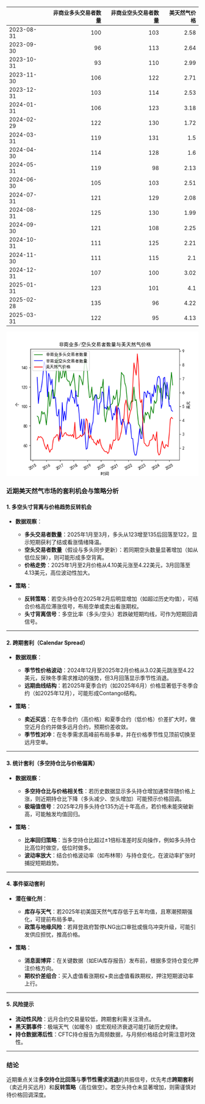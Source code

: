 |            |   非商业多头交易者数量 |   非商业空头交易者数量 |   美天然气价格 |
|:-----------|-----------------------:|-----------------------:|---------------:|
| 2023-08-31 |                    100 |                    103 |           2.58 |
| 2023-09-30 |                     96 |                    113 |           2.64 |
| 2023-10-31 |                     93 |                    110 |           2.99 |
| 2023-11-30 |                    106 |                    122 |           2.71 |
| 2023-12-31 |                    103 |                    114 |           2.53 |
| 2024-01-31 |                    106 |                    123 |           3.18 |
| 2024-02-29 |                    122 |                    130 |           1.72 |
| 2024-03-31 |                    119 |                    131 |           1.5  |
| 2024-04-30 |                    114 |                    128 |           1.6  |
| 2024-05-31 |                    119 |                     98 |           2.13 |
| 2024-06-30 |                    105 |                    103 |           2.51 |
| 2024-07-31 |                    121 |                    129 |           2.08 |
| 2024-08-31 |                    125 |                    130 |           1.99 |
| 2024-09-30 |                    121 |                    108 |           2.25 |
| 2024-10-31 |                    111 |                    125 |           2.21 |
| 2024-11-30 |                    111 |                    115 |           2.1  |
| 2024-12-31 |                    107 |                    100 |           3.02 |
| 2025-01-31 |                    123 |                    101 |           4.1  |
| 2025-02-28 |                    135 |                     96 |           4.22 |
| 2025-03-31 |                    122 |                     95 |           4.13 |

![图](NYMEX_cft.png)



### 近期美天然气市场的套利机会与策略分析

#### 1. **多空头寸背离与价格趋势反转机会**
- **数据观察**：
  - **多头交易者数量**：2025年1月至3月，多头从123增至135后回落至122，显示短期获利了结或看涨情绪降温。
  - **空头交易者数量**（假设与多头同步更新）：若同期空头数量显著增加（如从低位反弹），则可能形成多空背离。
  - **价格走势**：2025年1月至2月价格从4.10美元涨至4.22美元，3月回落至4.13美元，高位波动性加大。

- **策略**：
  - **反转策略**：若空头持仓在2025年2月后明显增加（如超过历史均值），可结合价格高位滞涨信号，布局空单或卖出看涨期权。
  - **头寸背离信号**：多空比率（多头/空头）若跌破短期均线，可作为短期回调信号。

---

#### 2. **跨期套利（Calendar Spread）**
- **数据观察**：
  - **季节性价格波动**：2024年12月至2025年2月价格从3.02美元跳涨至4.22美元，反映冬季需求推动的强势，但3月回落显示季节性消退。
  - **远期曲线结构**：若2025年夏季合约（如2025年6月）价格显著低于冬季合约（如2025年12月），可能形成Contango结构。

- **策略**：
  - **卖近买远**：在冬季合约（高价格）和夏季合约（低价格）价差扩大时，做空近月合约并做多远月合约，预期价差收敛。
  - **季节性对冲**：在冬季需求高峰前布局多单，并在价格季节性见顶前切换至远月空单。

---

#### 3. **统计套利（多空持仓比与价格偏离）**
- **数据观察**：
  - **多空持仓比与价格相关性**：若历史数据显示多头持仓增加通常伴随价格上涨，则近期持仓比下降（多头减少、空头增加）可能预示价格回调。
  - **极端值信号**：2025年2月多头持仓135为近十年高点，若价格未能突破新高，可能触发均值回归。

- **策略**：
  - **比率回归策略**：当多空持仓比超过±1倍标准差时反向操作，例如多头持仓比高位时做空，低位时做多。
  - **波动率放大**：结合价格波动率（如布林带）与持仓变化，在波动率扩张时捕捉短期趋势。

---

#### 4. **事件驱动套利**
- **潜在催化剂**：
  - **库存与天气**：若2025年初美国天然气库存低于五年均值，且寒潮预期强化，可提前布局多单。
  - **政策与地缘风险**：若拜登政府暂停LNG出口审批或俄乌冲突升级，可能引发供应担忧，推高价格。

- **策略**：
  - **消息面博弈**：在关键数据（如EIA库存报告）发布前，根据多空持仓变化押注价格方向。
  - **期权价差组合**：买入虚值看涨期权+卖出虚值看跌期权，押注短期波动率上行。

---

#### 5. **风险提示**
- **流动性风险**：远月合约交易量较低，跨期套利需关注滑点。
- **黑天鹅事件**：极端天气（如暖冬）或宏观经济衰退可能打破历史规律。
- **持仓数据滞后性**：CFTC持仓报告为周频数据，与月频价格结合时需注意时效性。

---

### 结论
近期重点关注**多空持仓比回落**与**季节性需求消退**的共振信号，优先考虑**跨期套利**（卖近月买远月）和**反转策略**（高位做空）。若空头持仓未显著增加，则需谨慎对待价格回调深度。